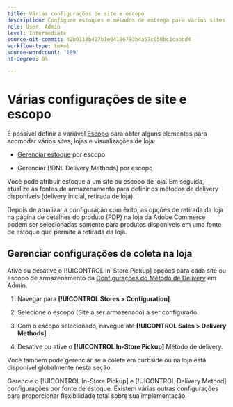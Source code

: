 ```yaml
---
title: Várias configurações de site e escopo
description: Configure estoques e métodos de entrega para vários sites e escopos de armazenamento.
role: User, Admin
level: Intermediate
source-git-commit: 42b0118b427b1e04186793b4a57c058bc1cabdd4
workflow-type: tm+mt
source-wordcount: '189'
ht-degree: 0%

---
```



# Várias configurações de site e escopo

É possível definir a variável [Escopo](https://docs.magento.com/user-guide/configuration/scope.html) para obter alguns elementos para acomodar vários sites, lojas e visualizações de loja:

- [Gerenciar estoque](https://docs.magento.com/user-guide/catalog/inventory-stock.html) por escopo

- Gerenciar [!DNL Delivery Methods] por escopo

Você pode atribuir estoque a um site ou escopo de loja. Em seguida, atualize as fontes de armazenamento para definir os métodos de delivery disponíveis (delivery inicial, retirada de loja).

Depois de atualizar a configuração com êxito, as opções de retirada da loja na página de detalhes do produto (PDP) na loja da Adobe Commerce podem ser selecionadas somente para produtos disponíveis em uma fonte de estoque que permite a retirada da loja.

## Gerenciar configurações de coleta na loja

Ative ou desative o [!UICONTROL In-Store Pickup] opções para cada site ou escopo de armazenamento da [Configurações do Método de Delivery](enable-general.md#delivery-methods) em Admin.

1. Navegar para **[!UICONTROL Stores > Configuration]**.

1. Selecione o escopo (Site a ser armazenado) a ser configurado.

1. Com o escopo selecionado, navegue até **[!UICONTROL Sales > Delivery Methods]**.

1. Desative ou ative o **[!UICONTROL In-Store Pickup]** Método de delivery.

Você também pode gerenciar se a coleta em curbside ou na loja está disponível globalmente nesta seção.

Gerencie o [!UICONTROL In-Store Pickup] e [!UICONTROL Delivery Method] configurações por fonte de estoque. Existem várias outras configurações para proporcionar flexibilidade total sobre sua implementação.
